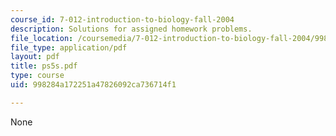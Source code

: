```yaml
---
course_id: 7-012-introduction-to-biology-fall-2004
description: Solutions for assigned homework problems.
file_location: /coursemedia/7-012-introduction-to-biology-fall-2004/998284a172251a47826092ca736714f1_ps5s.pdf
file_type: application/pdf
layout: pdf
title: ps5s.pdf
type: course
uid: 998284a172251a47826092ca736714f1

---
```

None